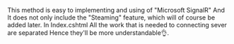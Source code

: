
This method is easy to implementing and using of "Microsoft SignalR" And It does not only include the "Steaming" feature, which will of course be added later.
In Index.cshtml All the work that is needed to connecting sever are separated Hence they'll be more understandable👌.


